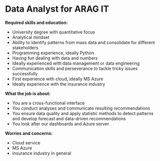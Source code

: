 # Data Analyst for ARAG IT

**Required skills and education:**
+ University degree with quantitative focus
+ Analytical mindset
+ Ability to identify patterns from mass data and consolidate for different stakeholders
+ Programming experience, ideally Python
+ Having fun dealing with data and numbers
+ Ideally experienced with data management or data engineering
+ Communication skills and perseverance to tackle tricky issues successfully
+ First experience with cloud, ideally MS Azure
+ Ideally experience with the insurance industry

**What the job is about:**
+ You are a cross-functional interface
+ You conduct analyses and communicate resulting recommendations
+ You ensure data quality and apply statistic methods to detect patterns and develop forecast and data-driven recommendations
+ You look after our dashboards and Azure server

**Worries and concerns:**
+ Cloud service
+ MS Azure
+ Insurance industry in general

